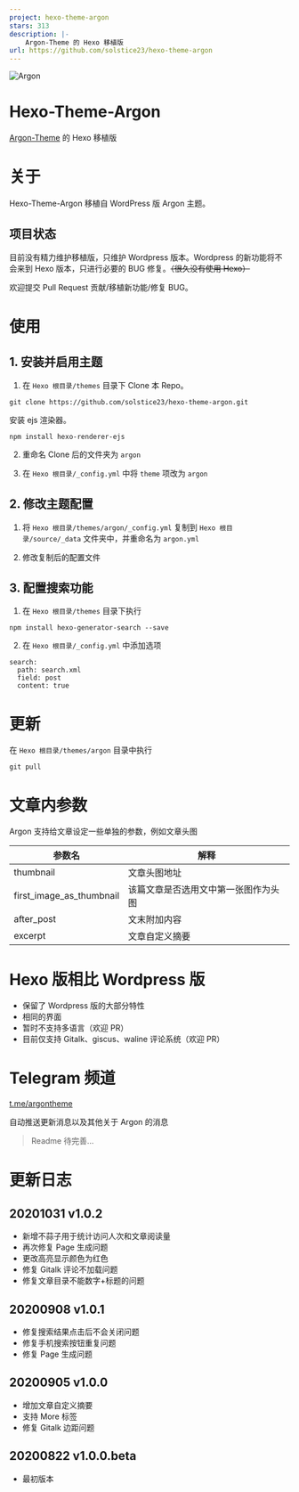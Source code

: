 ```yaml
---
project: hexo-theme-argon
stars: 313
description: |-
    Argon-Theme 的 Hexo 移植版
url: https://github.com/solstice23/hexo-theme-argon
---
```


![Argon](https://cdn.jsdelivr.net/gh/solstice23/cdn@master/argon_new_animate.svg)

# Hexo-Theme-Argon

[Argon-Theme](https://github.com/solstice23/argon-theme) 的 Hexo 移植版

# 关于

Hexo-Theme-Argon 移植自 WordPress 版 Argon 主题。

## 项目状态

目前没有精力维护移植版，只维护 Wordpress 版本。Wordpress 的新功能将不会来到 Hexo 版本，只进行必要的 BUG 修复。~~（很久没有使用 Hexo）~~

欢迎提交 Pull Request 贡献/移植新功能/修复 BUG。

# 使用

## 1. 安装并启用主题

1. 在 `Hexo 根目录/themes` 目录下 Clone 本 Repo。

```
git clone https://github.com/solstice23/hexo-theme-argon.git
```
安装 ejs 渲染器。

```
npm install hexo-renderer-ejs
```

2. 重命名 Clone 后的文件夹为 `argon`

3. 在 `Hexo 根目录/_config.yml` 中将 `theme` 项改为 `argon`

## 2. 修改主题配置

1. 将 `Hexo 根目录/themes/argon/_config.yml` 复制到 `Hexo 根目录/source/_data` 文件夹中，并重命名为 `argon.yml`

2. 修改复制后的配置文件

## 3. 配置搜索功能

1. 在 `Hexo 根目录/themes` 目录下执行

```
npm install hexo-generator-search --save
```

2. 在 `Hexo 根目录/_config.yml` 中添加选项

```
search:
  path: search.xml
  field: post
  content: true
```

# 更新

在 `Hexo 根目录/themes/argon` 目录中执行

```
git pull
```

# 文章内参数

Argon 支持给文章设定一些单独的参数，例如文章头图

| 参数名                   | 解释                               |
|--------------------------|-----------------------------------|
| thumbnail                | 文章头图地址                       |
| first_image_as_thumbnail | 该篇文章是否选用文中第一张图作为头图 |
| after_post               | 文末附加内容                       |
| excerpt                  | 文章自定义摘要                     |

# Hexo 版相比 Wordpress 版

+ 保留了 Wordpress 版的大部分特性
+ 相同的界面
+ 暂时不支持多语言（欢迎 PR）
+ 目前仅支持 Gitalk、giscus、waline 评论系统（欢迎 PR）

# Telegram 频道
[t.me/argontheme](https://t.me/argontheme)

自动推送更新消息以及其他关于 Argon 的消息

> Readme 待完善...

# 更新日志

## 20201031 v1.0.2
+ 新增不蒜子用于统计访问人次和文章阅读量
+ 再次修复 Page 生成问题
+ 更改高亮显示颜色为红色
+ 修复 Gitalk 评论不加载问题
+ 修复文章目录不能数字+标题的问题

## 20200908 v1.0.1
+ 修复搜索结果点击后不会关闭问题
+ 修复手机搜索按钮重复问题
+ 修复 Page 生成问题

## 20200905 v1.0.0
+ 增加文章自定义摘要
+ 支持 More 标签
+ 修复 Gitalk 边距问题

## 20200822 v1.0.0.beta
+ 最初版本


